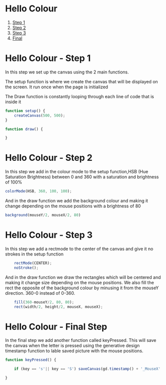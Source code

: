 # Hello Colour

1. [Step 1](Step01/)
2. [Step 2](Step02/)
3. [Step 3](Step03/)
4. [Final](Final/)

# Hello Colour - Step 1

In this step we set up the canvas using the 2 main functions.

The setup function is where we create the canvas that will be displayed on the screen. It run once when the page is initialized

The Draw function is constantly looping through each line of code that is inside it


```js
function setup() {
    createCanvas(500, 500);
}

function draw() {

}
```

# Hello Colour - Step 2

In this step we add in the colour mode to the setup function,HSB (Hue Saturation Brightness) between 0 and 360 with a saturation and brightness of 100%

```js
colorMode(HSB, 360, 100, 100);
```
And in the draw function we add the background colour and making it change depending on the mouse positions with a brightness of 80


```js
background(mouseY/2, mouseX/2, 80)
```


# Hello Colour - Step 3

In this step we add a rectmode to the center of the canvas and give it no strokes in the setup function

```js
    rectMode(CENTER);
    noStroke();
```

And in the draw function we draw the rectangles which will be centered and making it change size depending on the mouse positions.
We also fill the rect the opposite of the background colour by minusing it from the mouseY direction. 360-0 instead of 0-360.

```js
    fill(360-mouseY/2, 80, 80);
    rect(width/2, height/2, mouseX, mouseX);
```


# Hello Colour - Final Step

In the final step we add another function called keyPressed. This will save the canvas when the letter is pressed using the generative design timestamp function to lable saved picture with the mouse positions.

```js
function keyPressed() {

    if (key == 's'|| key == 'S') saveCanvas(gd.timestamp() + '_MouseX' + mouseX + '_MouseY' + mouseY, 'png');

}
```

